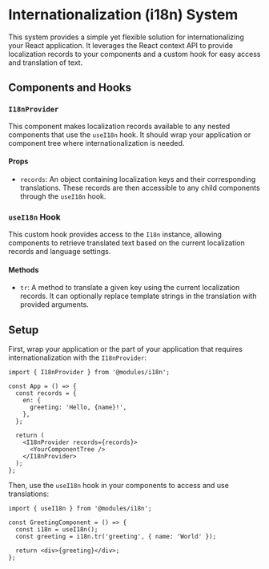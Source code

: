 # Internationalization (i18n) System

This system provides a simple yet flexible solution for internationalizing your React application. It leverages the React context API to provide localization records to your components and a custom hook for easy access and translation of text.

## Components and Hooks

### `I18nProvider`

This component makes localization records available to any nested components that use the `useI18n` hook. It should wrap your application or component tree where internationalization is needed.

#### Props

- `records`: An object containing localization keys and their corresponding translations. These records are then accessible to any child components through the `useI18n` hook.

### `useI18n` Hook

This custom hook provides access to the `I18n` instance, allowing components to retrieve translated text based on the current localization records and language settings.

#### Methods

- `tr`: A method to translate a given key using the current localization records. It can optionally replace template strings in the translation with provided arguments.

## Setup

First, wrap your application or the part of your application that requires internationalization with the `I18nProvider`:

```tsx
import { I18nProvider } from '@modules/i18n';

const App = () => {
  const records = {
    en: {
      greeting: 'Hello, {name}!',
    },
  };

  return (
    <I18nProvider records={records}>
      <YourComponentTree />
    </I18nProvider>
  );
};
```

Then, use the `useI18n` hook in your components to access and use translations:

```tsx
import { useI18n } from '@modules/i18n';

const GreetingComponent = () => {
  const i18n = useI18n();
  const greeting = i18n.tr('greeting', { name: 'World' });

  return <div>{greeting}</div>;
};
```